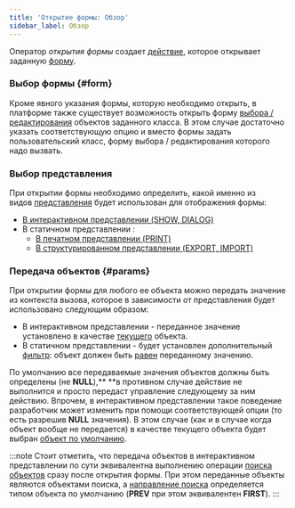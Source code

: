 ```yaml
---
title: 'Открытие формы: Обзор'
sidebar_label: Обзор
---
```


Оператор *открытия формы* создает [действие](Actions.md), которое открывает заданную [форму](Forms.md).

### Выбор формы {#form}

Кроме явного указания формы, которую необходимо открыть, в платформе также существует возможность открыть форму [выбора / редактирования](Interactive_view.md#edtClass) объектов заданного класса. В этом случае достаточно указать соответствующую опцию и вместо формы задать пользовательский класс, форму выбора / редактирования которого надо вызвать.

### Выбор представления

При открытии формы необходимо определить, какой именно из видов [представления](Form_views.md) будет использован для отображения формы:

-   [В интерактивном представлении (SHOW, DIALOG)](In_an_interactive_view_SHOW_DIALOG_.md)
-   В статичном представлении :
    -   [В печатном представлении (PRINT)](In_a_print_view_PRINT_.md)
    -   [В структурированном представлении (EXPORT, IMPORT)](In_a_structured_view_EXPORT_IMPORT_.md)

### Передача объектов {#params}

При открытии формы для любого ее объекта можно передать значение из контекста вызова, которое в зависимости от представления будет использовано следующим образом:

-   В интерактивном представлении - переданное значение установлено в качестве [текущего](Form_structure.md#currentObject-broken) объекта.
-   В статичном представлении - будет установлен дополнительный [фильтр](Form_structure.md#filters): объект должен быть [равен](Comparison_operators_=_..._.md) переданному значению.

По умолчанию все передаваемые значения объектов должны быть определены (не **NULL**),** **в противном случае действие не выполнится и просто передаст управление следующему за ним действию. Впрочем, в интерактивном представлении такое поведение разработчик может изменить при помощи соответствующей опции (то есть разрешив **NULL** значения). В этом случае (как и в случае когда объект вообще не передается) в качестве текущего объекта будет выбран [объект по умолчанию](Interactive_view.md#defaultobject). 


:::note
Стоит отметить, что передача объектов в интерактивном представлении по сути эквивалентна выполнению операции [поиска объектов](Search_SEEK_.md) сразу после открытия формы. При этом переданные объекты являются объектами поиска, а [направление поиска](Search_SEEK_.md#direction) определяется типом объекта по умолчанию (**PREV** при этом эквивалентен **FIRST**).
:::
